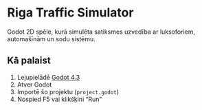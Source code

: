 # Riga Traffic Simulator

Godot 2D spēle, kurā simulēta satiksmes uzvedība ar luksoforiem, automašīnām un sodu sistēmu.

##  Kā palaist

1. Lejupielādē [Godot 4.3](https://godotengine.org/download)
2. Atver Godot
3. Importē šo projektu (`project.godot`)
4. Nospied F5 vai klikšķini “Run”
